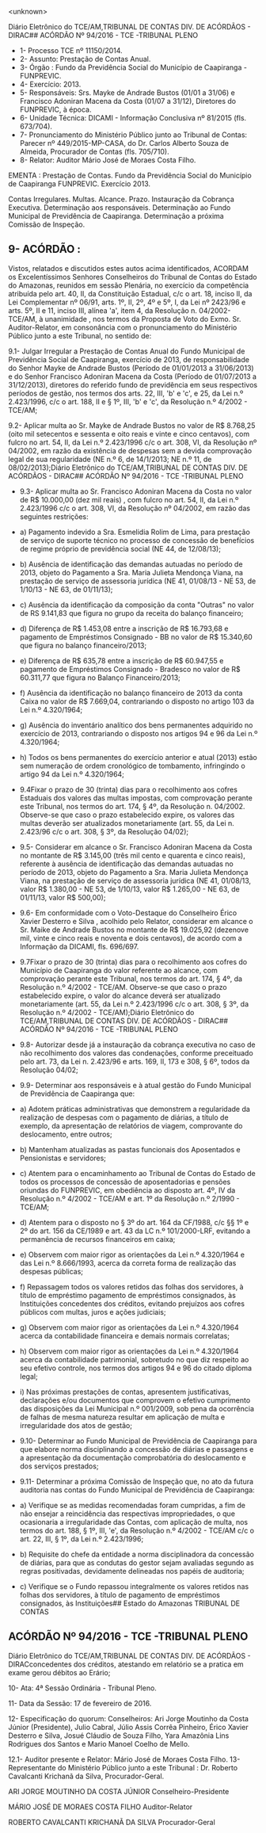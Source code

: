 &lt;unknown&gt;

Diário Eletrônico do TCE/AM,TRIBUNAL DE CONTAS DIV. DE ACÓRDÃOS - DIRAC## ACÓRDÃO Nº 94/2016 - TCE -TRIBUNAL PLENO

- 1- Processo TCE nº 11150/2014.
- 2- Assunto: Prestação de Contas Anual.
- 3- Órgão : Fundo da Previdência Social do Município de Caapiranga - FUNPREVIC.
- 4- Exercício: 2013.
- 5- Responsáveis: Srs.  Mayke de Andrade Bustos (01/01 a 31/06) e Francisco Adoniran Macena da Costa (01/07 a 31/12), Diretores do FUNPREVIC, à época.
- 6- Unidade Técnica: DICAMI - Informação Conclusiva nº 81/2015 (fls. 673/704).
- 7-  Pronunciamento  do Ministério Público  junto  ao Tribunal  de Contas: Parecer  nº 449/2015-MP-CASA, do Dr. Carlos Alberto Souza de Almeida, Procurador de Contas (fls. 705/710).
- 8- Relator: Auditor Mário José de Moraes Costa Filho.

EMENTA : Prestação de Contas. Fundo da Previdência  Social  do  Município  de  Caapiranga  FUNPREVIC. Exercício 2013.

Contas Irregulares. Multas. Alcance. Prazo. Instauração da Cobrança Executiva. Determinação aos responsáveis. Determinação ao Fundo Municipal de Previdência de Caapiranga. Determinação a próxima Comissão de Inspeção.

## 9- ACÓRDÃO :

Vistos, relatados e discutidos estes autos acima identificados, ACORDAM os Excelentíssimos Senhores Conselheiros do Tribunal de Contas do Estado do Amazonas, reunidos em sessão Plenária, no exercício da competência atribuída pelo art. 40, II, da Constituição Estadual, c/c o art. 18, inciso II, da Lei Complementar nº 06/91, arts. 1º, II, 2º, 4º e 5º, I, da Lei nº 2423/96 e arts. 5º, II e 11, inciso III, alínea 'a', item 4, da Resolução  n.  04/2002-TCE/AM, à  unanimidade ,  nos  termos  da  Proposta  de  Voto  do Exmo. Sr. Auditor-Relator, em  consonância com o pronunciamento do Ministério Público junto a este Tribunal, no sentido de:

9.1-  Julgar  Irregular a  Prestação  de Contas  Anual  do  Fundo  Municipal  de Previdência  Social  de  Caapiranga,  exercício  de  2013,  de  responsabilidade  do  Senhor Mayke  de  Andrade  Bustos (Período  de  01/01/2013  a  31/06/2013)  e do  Senhor Francisco Adoniran Macena da Costa (Período de 01/07/2013 a 31/12/2013), diretores do referido fundo de previdência em seus respectivos períodos de gestão, nos termos dos arts. 22, III, 'b' e 'c', e 25, da Lei n.º 2.423/1996, c/c o art. 188, II e § 1º, III, 'b' e 'c', da Resolução n.º 4/2002 - TCE/AM;

9.2-  Aplicar  multa ao  Sr.  Mayke  de  Andrade  Bustos  no  valor  de  R$ 8.768,25 (oito mil setecentos e sessenta e oito reais e vinte e cinco centavos), com fulcro no art. 54, II, da Lei n.º 2.423/1996 c/c o art. 308, VI, da Resolução nº 04/2002, em  razão da existência de despesas sem a devida comprovação legal de sua regularidade (NE n.º 6, de 14/1/2013; NE n.º 11, de 08/02/2013);Diário Eletrônico do TCE/AM,TRIBUNAL DE CONTAS DIV. DE ACÓRDÃOS - DIRAC## ACÓRDÃO Nº 94/2016 - TCE -TRIBUNAL PLENO

- 9.3-  Aplicar  multa ao Sr. Francisco  Adoniran Macena da Costa no valor de R$ 10.000,00 (dez mil reais) , com fulcro no art. 54, II, da Lei n.º 2.423/1996 c/c o art. 308, VI, da Resolução nº 04/2002, em razão das seguintes restrições:
- a) Pagamento indevido a Sra. Esmelidia Rolim de Lima, para prestação de serviço de suporte técnico no processo de concessão de benefícios de regime próprio de previdência social (NE 44, de 12/08/13);
- b) Ausência de identificação das demandas autuadas no período de 2013, objeto do Pagamento a Sra. Maria Julieta  Mendonça Viana, na prestação de serviço de assessoria jurídica (NE 41, 01/08/13 - NE 53, de 1/10/13 - NE 63, de 01/11/13);
- c) Ausência da identificação da composição da conta "Outras" no valor de RS 9.141,83 que figura no grupo da receita do balanço financeiro;
- d) Diferença de R$  1.453,08  entre a inscrição de R$  16.793,68  e pagamento  de  Empréstimos  Consignado  -  BB  no  valor  de  R$  15.340,60  que  figura  no balanço financeiro/2013;
- e) Diferença de R$ 635,78 entre a inscrição de R$ 60.947,55 e pagamento de Empréstimos Consignado - Bradesco no valor de R$ 60.311,77 que figura no Balanço Financeiro/2013;
- f) Ausência da identificação no balanço financeiro de 2013 da conta Caixa no valor de R$ 7.669,04, contrariando o disposto no artigo 103 da Lei n.º 4.320/1964;
- g) Ausência  do  inventário  analítico  dos  bens  permanentes  adquirido  no exercício de 2013, contrariando o disposto nos artigos 94 e 96 da Lei n.º 4.320/1964;
- h) Todos os bens permanentes do exercício anterior e atual (2013) estão sem numeração de ordem cronológico de tombamento, infringindo o artigo 94 da Lei n.º 4.320/1964;
- 9.4Fixar  o  prazo  de  30  (trinta)  dias para  o  recolhimento  aos  cofres Estaduais dos valores das multas impostas, com comprovação perante este Tribunal, nos termos  do  art.  174,  §  4º,  da  Resolução  n.  04/2002.  Observe-se  que  caso  o  prazo estabelecido expire, os valores das multas deverão ser atualizados monetariamente (art. 55, da Lei n. 2.423/96 c/c o art. 308, § 3º, da Resolução 04/02);
- 9.5- Considerar em alcance o  Sr.  Francisco Adoniran Macena da Costa no montante de R$ 3.145,00 (três  mil cento e quarenta e cinco reais), referente à ausência de identificação das demandas autuadas no período de 2013, objeto do Pagamento a Sra. Maria Julieta  Mendonça  Viana, na prestação de serviço de assessoria jurídica (NE 41, 01/08/13, valor R$ 1.380,00 - NE 53, de 1/10/13, valor R$ 1.265,00 - NE 63, de 01/11/13, valor R$ 500,00);
- 9.6- Em conformidade com o Voto-Destaque do Conselheiro Érico Xavier Desterro  e  Silva , acolhido  pelo  Relator, considerar  em  alcance o  Sr.  Maike  de Andrade  Bustos no  montante  de R$  19.025,92 (dezenove  mil,  vinte  e  cinco  reais  e noventa e dois centavos), de acordo com a Informação da DICAMI, fls. 696/697.
- 9.7Fixar  o  prazo  de  30  (trinta)  dias para  o  recolhimento  aos  cofres  do Município de Caapiranga do valor referente ao alcance, com comprovação perante este Tribunal, nos termos do art. 174, § 4º, da Resolução n.º 4/2002  - TCE/AM. Observe-se que  caso  o  prazo  estabelecido  expire,  o  valor  do  alcance  deverá  ser  atualizado monetariamente  (art.  55,  da  Lei  n.º  2.423/1996  c/c  o  art.  308,  §  3º,  da  Resolução  n.º 4/2002 - TCE/AM);Diário Eletrônico do TCE/AM,TRIBUNAL DE CONTAS DIV. DE ACÓRDÃOS - DIRAC## ACÓRDÃO Nº 94/2016 - TCE -TRIBUNAL PLENO

- 9.8-  Autorizar desde já a instauração da cobrança executiva no caso de não recolhimento dos valores das condenações, conforme preceituado pelo art. 73, da Lei n. 2.423/96 e arts. 169, II, 173 e 308, § 6º, todos da Resolução 04/02;
- 9.9-  Determinar aos  responsáveis  e  à  atual  gestão  do  Fundo  Municipal  de Previdência de Caapiranga que:
- a) Adotem  práticas  administrativas  que  demonstrem  a  regularidade  da realização de despesas  com o pagamento de diárias, a título de exemplo, da apresentação de relatórios de viagem, comprovante do deslocamento, entre outros;
- b) Mantenham  atualizadas  as  pastas  funcionais  dos  Aposentados  e Pensionistas e servidores;
- c) Atentem para o encaminhamento ao Tribunal  de Contas do Estado de todos os processos de concessão de aposentadorias e pensões oriundas do FUNPREVIC, em obediência ao disposto art. 4º, IV da Resolução n.º 4/2002 - TCE/AM e art. 1º da Resolução n.º 2/1990 - TCE/AM;
- d) Atentem para o disposto no § 3º do art. 164 da CF/1988, c/c §§ 1º e 2º do art. 156 da CE/1989  e art. 43 da LC n.º 101/2000-LRF, evitando a permanência de recursos financeiros em caixa;
- e) Observem com maior rigor as orientações da Lei n.º 4.320/1964 e das Lei n.º 8.666/1993, acerca da correta forma de realização das despesas públicas;
- f) Repassagem todos os valores retidos das folhas dos servidores, à título de empréstimo pagamento de empréstimos consignados, às Instituições concedentes dos créditos, evitando prejuízos aos cofres públicos com multas, juros e ações judiciais;
- g) Observem com maior rigor as orientações da Lei n.º 4.320/1964 acerca da contabilidade financeira e demais normais correlatas;
- h) Observem com maior rigor as orientações da Lei n.º 4.320/1964 acerca da contabilidade patrimonial, sobretudo no que diz respeito ao seu efetivo controle, nos termos dos artigos 94 e 96 do citado diploma legal;
- i) Nas próximas prestações de contas, apresentem justificativas, declarações e/ou documentos que comprovem o efetivo cumprimento das disposições da Lei Municipal n.º 001/2009, sob pena da ocorrência de falhas de mesma natureza resultar em aplicação de multa e irregularidade dos atos de gestão;
- 9.10- Determinar ao Fundo Municipal de Previdência de Caapiranga para que elabore norma disciplinando a concessão de diárias e passagens e a apresentação da documentação comprobatória do deslocamento e dos serviços prestados;
- 9.11- Determinar a próxima Comissão de Inspeção que,  no  ato  da  futura auditoria nas contas do Fundo Municipal de Previdência de Caapiranga:
- a) Verifique se as medidas recomendadas foram cumpridas, a fim de não ensejar a reincidência das respectivas impropriedades, o que ocasionaria a irregularidade das Contas, com aplicação de multa, nos termos do art. 188, § 1º, III, 'e', da Resolução n.º 4/2002 - TCE/AM c/c o art. 22, III, § 1º, da Lei n.º 2.423/1996;
- b) Requisite do chefe da entidade a norma disciplinadora da concessão de diárias, para que as condutas do gestor sejam avaliadas segundo as regras positivadas, devidamente delineadas nos papéis de auditoria;
- c) Verifique  se  o  Fundo  repassou  integralmente  os  valores  retidos  nas folhas dos servidores, à título de pagamento de empréstimos consignados, às Instituições## Estado do Amazonas TRIBUNAL DE CONTAS

## ACÓRDÃO Nº 94/2016 - TCE -TRIBUNAL PLENO

Diário Eletrônico do TCE/AM,TRIBUNAL DE CONTAS DIV. DE ACÓRDÃOS - DIRACconcedentes dos créditos, atestando em relatório se a pratica em exame gerou débitos ao Erário;

10- Ata: 4ª Sessão Ordinária - Tribunal Pleno.

11- Data da Sessão: 17 de fevereiro de 2016.

12-  Especificação  do  quorum: Conselheiros:  Ari  Jorge  Moutinho  da  Costa  Júnior (Presidente),  Julio  Cabral,  Júlio  Assis  Corrêa  Pinheiro,  Érico  Xavier  Desterro  e  Silva, Josué Cláudio de Souza Filho, Yara Amazônia Lins Rodrigues dos Santos e Mario Manoel Coelho de Mello.

12.1- Auditor presente e Relator: Mário José de Moraes Costa Filho. 13- Representante do Ministério Público junto a este Tribunal : Dr. Roberto Cavalcanti Krichanã da Silva, Procurador-Geral.

ARI JORGE MOUTINHO DA COSTA JÚNIOR Conselheiro-Presidente

MÁRIO JOSÉ DE MORAES COSTA FILHO Auditor-Relator

ROBERTO CAVALCANTI KRICHANÃ DA SILVA Procurador-Geral